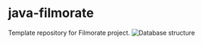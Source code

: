 # java-filmorate
Template repository for Filmorate project.
![Database structure](https://user-images.githubusercontent.com/105354448/198887195-773a6d06-ea9e-48db-bbab-0f01b7334f3e.png)

